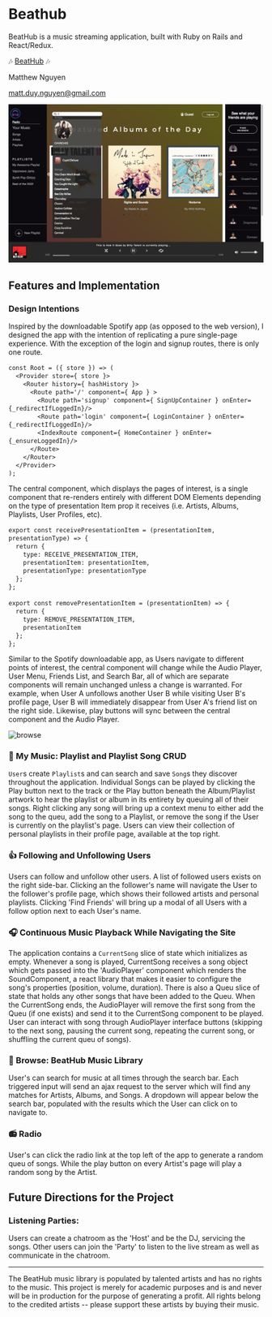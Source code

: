 # Beathub

BeatHub is a music streaming application, built with Ruby on Rails and React/Redux.

:notes:  [BeatHub][heroku]  :notes:

[heroku]: http://www.beathub.us/#/

Matthew Nguyen

<matt.duy.nguyen@gmail.com>

![browse](./screenshots/home.png)

## Features and Implementation

### Design Intentions
Inspired by the downloadable Spotify app (as opposed to the web version), I designed the app with the intention of replicating a pure single-page experience. With the exception of the login and signup routes, there is only one route.

```
const Root = ({ store }) => (
  <Provider store={ store }>
    <Router history={ hashHistory }>
      <Route path='/' component={ App } >
        <Route path='signup' component={ SignUpContainer } onEnter={_redirectIfLoggedIn}/>
        <Route path='login' component={ LoginContainer } onEnter={_redirectIfLoggedIn}/>
        <IndexRoute component={ HomeContainer } onEnter={_ensureLoggedIn}/>
      </Route>
    </Router>
  </Provider>
);
```

The central component, which displays the pages of interest, is a single component that re-renders entirely with different DOM Elements depending on the type of presentation Item prop it receives (i.e. Artists, Albums, Playlists, User Profiles, etc).

```
export const receivePresentationItem = (presentationItem, presentationType) => {
  return {
    type: RECEIVE_PRESENTATION_ITEM,
    presentationItem: presentationItem,
    presentationType: presentationType
  };
};

export const removePresentationItem = (presentationItem) => {
  return {
    type: REMOVE_PRESENTATION_ITEM,
    presentationItem
  };
};
```

Similar to the Spotify downloadable app, as Users navigate to different points of interest, the central component will change while the Audio Player, User Menu, Friends List, and Search Bar, all of which are separate components will remain unchanged unless a change is warranted. For example, when User A unfollows another User B while visiting User B's profile page, User B will immediately disappear from User A's friend list on the right side. Likewise, play buttons will sync between the central component and the Audio Player.

![browse](./screenshots/beathub_gif.gif)


### :guitar: My Music: Playlist and Playlist Song CRUD
`User`s create `Playlist`s and can search and save `Song`s they discover throughout the application. Individual Songs can be played by clicking the Play button next to the track or the Play button beneath the Album/Playlist artwork to hear the playlist or album in its entirety by queuing all of their songs. Right clicking any song will bring up a context menu to either add the song to the queu, add the song to a Playlist, or remove the song if the User is currently on the playlist's page. Users can view their collection of personal playlists in their profile page, available at the top right.

### :thumbsup: Following and Unfollowing Users
Users can follow and unfollow other users. A list of followed users exists on the right side-bar. Clicking an the follower's name will navigate the User to the follower's profile page, which shows their followed artists and personal playlists. Clicking 'Find Friends' will bring up a modal of all Users with a follow option next to each User's name.

### :headphones: Continuous Music Playback While Navigating the Site
The application contains a `CurrentSong` slice of state which initializes as empty. Whenever a song is played, CurrentSong receives a song object which gets passed into the 'AudioPlayer' component which renders the SoundComponent, a react library that makes it easier to configure the song's properties (position, volume, duration). There is also a Queu slice of state that holds any other songs that have been added to the Queu. When the CurrentSong ends, the AudioPlayer will remove the first song from the Queu (if one exists) and send it to the CurrentSong component to be played. User can interact with song through AudioPlayer interface buttons (skipping to the next song, pausing the current song, repeating the current song, or shuffling the current queu of songs).

### :minidisc: Browse: BeatHub Music Library
User's can search for music at all times through the search bar. Each triggered input will send an ajax request to the server which will find any matches for Artists, Albums, and Songs. A dropdown will appear below the search bar, populated with the results which the User can click on to navigate to.

### :radio: Radio
User's can click the radio link at the top left of the app to generate a random queu of songs. While the play button on every Artist's page will play a random song by the Artist.

## Future Directions for the Project

### Listening Parties:
Users can create a chatroom as the 'Host' and be the DJ, servicing the songs. Other users can join the 'Party' to listen to the live stream as well as communicate in the chatroom.

-- -- --

The BeatHub music library is populated by talented artists and has no rights to the music. This project is merely for academic purposes and is and never will be in production for the purpose of generating a profit. All rights belong to the credited artists -- please support these artists by buying their music.

[git]: https://github.com/jestir1234/
